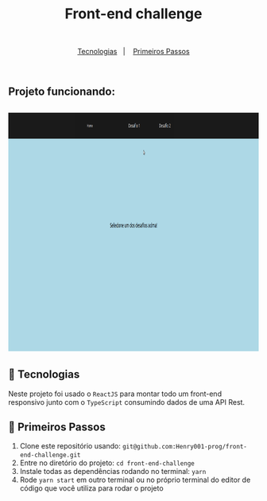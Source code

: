 <h1 align="center">Front-end challenge</h1>

<br>

<p align="center">
  <a href="#rocket-tecnologias">Tecnologias</a>&nbsp;&nbsp;&nbsp;|&nbsp;&nbsp;&nbsp;
  <a href="#electric_plug-primeiros-passos">Primeiros Passos</a>
</p>

<br>

<h2>Projeto funcionando:<h2>

<p align="center">
    <img src="./photos/front.gif" height="480" width="100%">
</p>

## :rocket: Tecnologias

Neste projeto foi usado o `ReactJS` para montar todo um front-end responsivo junto com o `TypeScript` consumindo dados de uma API Rest.

## :electric_plug: Primeiros Passos

1. Clone este repositório usando: `git@github.com:Henry001-prog/front-end-challenge.git`
2. Entre no diretório do projeto: `cd front-end-challenge`
3. Instale todas as dependências rodando no terminal: `yarn`
6. Rode `yarn start` em outro terminal ou no próprio terminal do editor de código que você utiliza para rodar o projeto